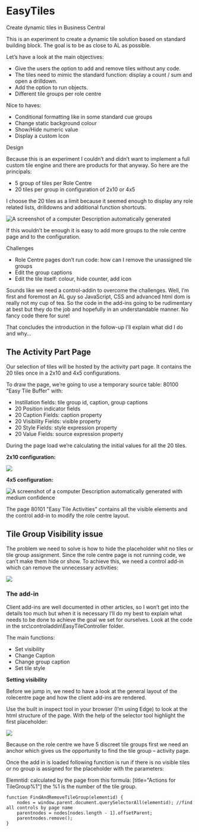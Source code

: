 # EasyTiles

Create dynamic tiles in Business Central

This is an experiment to create a dynamic tile solution based on standard building block. The goal is to be as close to AL as possible.

Let’s have a look at the main objectives:

-   Give the users the option to add and remove tiles without any code.
-   The tiles need to mimic the standard function: display a count / sum and open a drilldown.
-   Add the option to run objects.
-   Different tile groups per role centre

Nice to haves:

-   Conditional formatting like in some standard cue groups
-   Change static background colour
-   Show/Hide numeric value
-   Display a custom Icon

Design

Because this is an experiment I couldn’t and didn’t want to implement a full custom tile engine and there are products for that anyway. So here are the principals:

-   5 group of tiles per Role Centre
-   20 tiles per group in configuration of 2x10 or 4x5

I choose the 20 tiles as a limit because it seemed enough to display any role related lists, drilldowns and additional function shortcuts.

![A screenshot of a computer Description automatically generated](media/63a04b8dc13b9884b9f2a6092a44c911.png)

If this wouldn’t be enough it is easy to add more groups to the role centre page and to the configuration.

Challenges

-   Role Centre pages don’t run code: how can I remove the unassigned tile groups
-   Edit the group captions
-   Edit the tile itself: colour, hide counter, add icon

Sounds like we need a control-addin to overcome the challenges. Well, I’m first and foremost an AL guy so JavaScript, CSS and advanced html dom is really not my cup of tea. So the code in the add-ins going to be rudimentary at best but they do the job and hopefully in an understandable manner. No fancy code there for sure!

That concludes the introduction in the follow-up I’ll explain what did I do and why…

## The Activity Part Page

Our selection of tiles will be hosted by the activity part page. It contains the 20 tiles once in a 2x10 and 4x5 configurations.

To draw the page, we’re going to use a temporary source table: 80100 "Easy Tile Buffer" with:

-   Instillation fields: tile group id, caption, group captions
-   20 Position indicator fields
-   20 Caption Fields: caption property
-   20 Visibility Fields: visible property
-   20 Style Fields: style expression property
-   20 Value Fields: source expression property

During the page load we’re calculating the initial values for all the 20 tiles.

**2x10 configuration:**

![](media/bc5d716da7a4feecec364b82e2bbed05.png)

**4x5 configuration:**

![A screenshot of a computer Description automatically generated with medium confidence](media/cb3d7f38121ef2130d00883ee1136914.png)

The page 80101 "Easy Tile Activities" contains all the visible elements and the control add-in to modify the role centre layout.

## Tile Group Visibility issue

The problem we need to solve is how to hide the placeholder whit no tiles or tile group assignment. Since the role centre page is not running code, we can’t make them hide or show. To achieve this, we need a control add-in which can remove the unnecessary activities:

![](media/95c60067456c243fefc81d49de7f8d54.png)

### The add-in

Client add-ins are well documented in other articles, so I won’t get into the details too much but when it is necessary I’ll do my best to explain what needs to be done to achieve the goal we set for ourselves. Look at the code in the src\\controladdin\\EasyTileController folder.

The main functions:

-   Set visibility
-   Change Caption
-   Change group caption
-   Set tile style

**Setting visibility**

Before we jump in, we need to have a look at the general layout of the rolecentre page and how the client add-ins are rendered.

Use the built in inspect tool in your browser (I’m using Edge) to look at the html structure of the page. With the help of the selector tool highlight the first placeholder:

![](media/c1c0d7b4c21adda09da218f14cc9595e.png)

Because on the role centre we have 5 discreet tile groups first we need an anchor which gives us the opportunity to find the tile group – activity page.

Once the add in is loaded following function is run if there is no visible tiles or no group is assigned for the placeholder with the parameters:

Elemntid: calculated by the page from this formula: [title="Actions for TileGroup%1"] the %1 is the number of the tile group.

```
function FindAndRemoveTileGroup(elementid) {
    nodes = window.parent.document.querySelectorAll(elementid); //find all controls by page name
    parentnodes = nodes[nodes.length - 1].offsetParent;
    parentnodes.remove();
}
```
